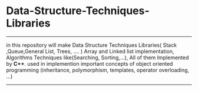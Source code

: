 # Data-Structure-Techniques-Libraries
---

in this repository will make Data Structure Techniques Libraries( Stack ,Queue,General List, Trees, .... ) Array and Linked list implementation, Algorithms Techniques like(Searching, Sorting,...), All of them Implemented by  **C++**. 
used in implemention important concepts of object oriented programming (inheritance, polymorphism, templates, operator overloading, ...)

---

